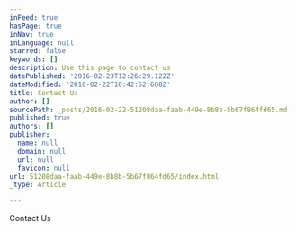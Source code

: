 ```yaml
---
inFeed: true
hasPage: true
inNav: true
inLanguage: null
starred: false
keywords: []
description: Use this page to contact us
datePublished: '2016-02-23T12:26:29.122Z'
dateModified: '2016-02-22T10:42:52.688Z'
title: Contact Us
author: []
sourcePath: _posts/2016-02-22-51208daa-faab-449e-8b8b-5b67f864fd65.md
published: true
authors: []
publisher:
  name: null
  domain: null
  url: null
  favicon: null
url: 51208daa-faab-449e-8b8b-5b67f864fd65/index.html
_type: Article

---
```

Contact Us